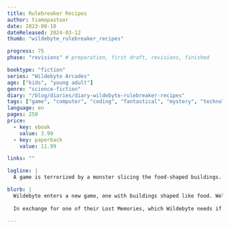 ```yaml
---
title: Rulebreaker Recipes
author: tiamopastoor
date: 2023-08-10
dateReleased: 2024-03-12
thumb: "wildebyte_rulebreaker_recipes"

progress: 75
phase: "revisions" # preparation, first draft, revisions, finished

booktype: "fiction"
series: "Wildebyte Arcades"
age: ["kids", "young adult"] 
genre: "science-fiction"
diary: "/blog/diaries/diary-wildebyte-rulebreaker-recipes"
tags: ["game", "computer", "coding", "fantastical", "mystery", "technology", "adventure"]
language: en
pages: 250
price:
  - key: ebook
    value: 3.99
  - key: paperback
    value: 11.99

links: ""

logline: |
  A game is terrorized by a monster slicing the food-shaped buildings. Wildebyte helps them out in exchange for getting his priceless Lost Memory back.

blurb: |
  Wildebyte enters a new game, one with buildings shaped like food. Well, the buildings left standing, that is. A monster terrorizes the town by slicing objects, buildings and even people in two. 
  
  In exchange for one of their Lost Memories, which Wildebyte needs if they want to escape the video game world, they strike a deal to catch this monster.

---
```


